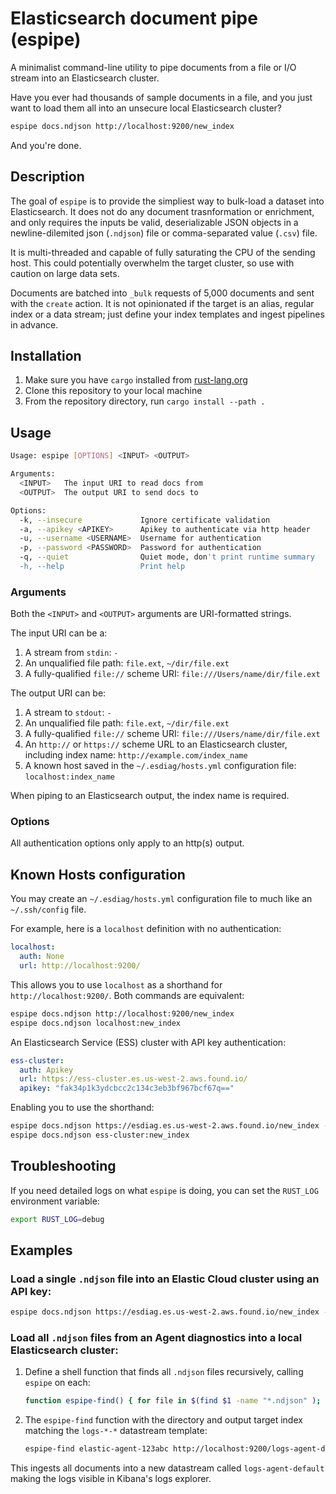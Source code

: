# Elasticsearch document pipe (espipe)

A minimalist command-line utility to pipe documents from a file or I/O stream into an Elasticsearch cluster.

Have you ever had thousands of sample documents in a file, and you just want to load them all into an unsecure local Elasticsearch cluster?

```bash
espipe docs.ndjson http://localhost:9200/new_index
```

And you're done.

## Description

The goal of `espipe` is to provide the simpliest way to bulk-load a dataset into Elasticsearch. It does not do any document trasnformation or enrichment, and only requires the inputs be valid, deserializable JSON objects in a newline-dilemited json (`.ndjson`) file or comma-separated value (`.csv`) file.

It is multi-threaded and capable of fully saturating the CPU of the sending host. This could potentially overwhelm the target cluster, so use with caution on large data sets.

Documents are batched into `_bulk` requests of 5,000 documents and sent with the `create` action. It is not opinionated if the target is an alias, regular index or a data stream; just define your index templates and ingest pipelines in advance.

## Installation

1. Make sure you have `cargo` installed from [rust-lang.org](https://doc.rust-lang.org/cargo/getting-started/installation.html)
2. Clone this repository to your local machine
3. From the repository directory, run `cargo install --path .`

## Usage

```bash
Usage: espipe [OPTIONS] <INPUT> <OUTPUT>

Arguments:
  <INPUT>   The input URI to read docs from
  <OUTPUT>  The output URI to send docs to

Options:
  -k, --insecure             Ignore certificate validation
  -a, --apikey <APIKEY>      Apikey to authenticate via http header
  -u, --username <USERNAME>  Username for authentication
  -p, --password <PASSWORD>  Password for authentication
  -q, --quiet                Quiet mode, don't print runtime summary
  -h, --help                 Print help
```

### Arguments

Both the `<INPUT>` and `<OUTPUT>` arguments are URI-formatted strings.

The input URI can be a:
1. A stream from `stdin`: `-`
2. An unqualified file path: `file.ext`, `~/dir/file.ext`
3. A fully-qualified `file://` scheme URI: `file:///Users/name/dir/file.ext`

The output URI can be:
1. A stream to `stdout`: `-`
2. An unqualified file path: `file.ext`, `~/dir/file.ext`
3. A fully-qualified `file://` scheme URI: `file:///Users/name/dir/file.ext`
4. An `http://` or `https://` scheme URL to an Elasticsearch cluster, including index name: `http://example.com/index_name`
5. A known host saved in the `~/.esdiag/hosts.yml` configuration file: `localhost:index_name`

When piping to an Elasticsearch output, the index name is required.

### Options

All authentication options only apply to an http(s) output.

## Known Hosts configuration

You may create an `~/.esdiag/hosts.yml` configuration file to much like an `~/.ssh/config` file.

For example, here is a `localhost` definition with no authentication:

```yaml
localhost:
  auth: None
  url: http://localhost:9200/
```

This allows you to use `localhost` as a shorthand for `http://localhost:9200/`. Both commands are equivalent:

```bash
espipe docs.ndjson http://localhost:9200/new_index
espipe docs.ndjson localhost:new_index
```

An Elasticsearch Service (ESS) cluster with API key authentication:

```yaml
ess-cluster:
  auth: Apikey
  url: https://ess-cluster.es.us-west-2.aws.found.io/
  apikey: "fak34p1k3ydcbcc2c134c3eb3bf967bcf67q=="
```

Enabling you to use the shorthand:

```bash
espipe docs.ndjson https://esdiag.es.us-west-2.aws.found.io/new_index --apikey="fak34p1k3ydcbcc2c134c3eb3bf967bcf67q=="
espipe docs.ndjson ess-cluster:new_index
```

## Troubleshooting

If you need detailed logs on what `espipe` is doing, you can set the `RUST_LOG` environment variable:

```bash
export RUST_LOG=debug
```

## Examples

### Load a single `.ndjson` file into an Elastic Cloud cluster using an API key:

```bash
espipe docs.ndjson https://esdiag.es.us-west-2.aws.found.io/new_index --apikey="fak34p1k3ydcbcc2c134c3eb3bf967bcf67q=="
```

### Load all `.ndjson` files from an Agent diagnostics into a local Elasticsearch cluster:

1. Define a shell function that finds all `.ndjson` files recursively, calling `espipe` on each:

    ```bash
    function espipe-find() { for file in $(find $1 -name "*.ndjson" ); do echo -n "$file > "; espipe "$file" "$2"; done }
    ```

2. The `espipe-find` function with the directory and output target index matching the `logs-*-*` datastream template:

    ```bash
    espipe-find elastic-agent-123abc http://localhost:9200/logs-agent-default
    ```

This ingests all documents into a new datastream called `logs-agent-default` making the logs visible in Kibana's logs explorer.
